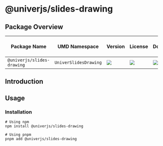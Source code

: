 # @univerjs/slides-drawing

## Package Overview

| Package Name | UMD Namespace | Version | License | Downloads | Contains CSS | Contains i18n locales |
| --- | --- | --- | --- | --- | :---: | :---: |
| `@univerjs/slides-drawing` | `UniverSlidesDrawing` | [![][npm-version-shield]][npm-version-link] | ![][npm-license-shield] | ![][npm-downloads-shield] | ❌ | ❌ |

## Introduction

## Usage

### Installation

```shell
# Using npm
npm install @univerjs/slides-drawing

# Using pnpm
pnpm add @univerjs/slides-drawing
```

<!-- Links -->
[npm-version-shield]: https://img.shields.io/npm/v/@univerjs/slides-drawing?style=flat-square
[npm-version-link]: https://npmjs.com/package/@univerjs/slides-drawing
[npm-license-shield]: https://img.shields.io/npm/l/@univerjs/slides-drawing?style=flat-square
[npm-downloads-shield]: https://img.shields.io/npm/dm/@univerjs/slides-drawing?style=flat-square
